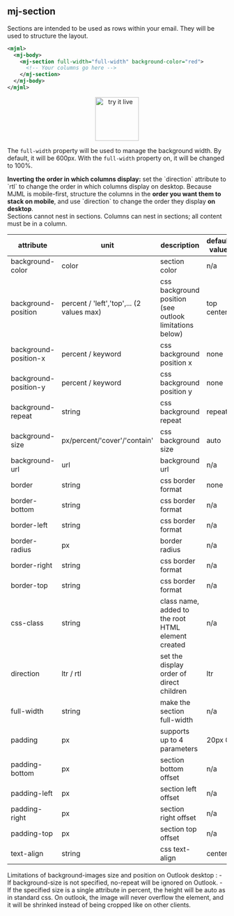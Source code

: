 ## mj-section

Sections are intended to be used as rows within your email.
They will be used to structure the layout.

```xml
<mjml>
  <mj-body>
    <mj-section full-width="full-width" background-color="red">
      <!-- Your columns go here -->
    </mj-section>
  </mj-body>
</mjml>
```

<p style="text-align: center;" >
  <a href="https://mjml.io/try-it-live/components/section">
    <img width="100px" src="https://mjml.io/assets/img/svg/TRYITLIVE.svg" alt="try it live" />
  </a>
</p>

The `full-width` property will be used to manage the background width.
By default, it will be 600px. With the `full-width` property on, it will be
changed to 100%.

<aside class="notice">
  <b>Inverting the order in which columns display:</b> set the `direction` attribute to `rtl` to change the order in which columns display on desktop. Because MJML is mobile-first, structure the columns in the <b>order you want them to stack on mobile</b>, and use `direction` to change the order they display <b>on desktop</b>.
</aside>

<aside class="warning">
  Sections cannot nest in sections. Columns can nest in sections; all content must be in a column.
</aside>

attribute             | unit        | description                    | default value
----------------------|-------------|--------------------------------|---------------
background-color      | color       | section color                  | n/a
background-position   | percent / 'left','top',... (2 values max) | css background position (see outlook limitations below)        | top center
background-position-x | percent / keyword   | css background position x      | none
background-position-y | percent / keyword   | css background position y      | none
background-repeat     | string      | css background repeat          | repeat
background-size       | px/percent/'cover'/'contain'     | css background size    | auto
background-url        | url         | background url                 | n/a
border                | string      | css border format              | none
border-bottom         | string      | css border format              | n/a
border-left           | string      | css border format              | n/a
border-radius         | px          | border radius                  | n/a
border-right          | string      | css border format              | n/a
border-top            | string      | css border format              | n/a
css-class             | string      | class name, added to the root HTML element created | n/a
direction             | ltr / rtl   | set the display order of direct children | ltr
full-width            | string      | make the section full-width    | n/a
padding               | px          | supports up to 4 parameters    | 20px 0
padding-bottom        | px          | section bottom offset          | n/a
padding-left          | px          | section left offset            | n/a
padding-right         | px          | section right offset           | n/a
padding-top           | px          | section top offset             | n/a
text-align            | string      | css text-align                 | center


<aside class="notice">
  Limitations of background-images size and position on Outlook desktop :  
  - If background-size is not specified, no-repeat will be ignored on Outlook.
  - If the specified size is a single attribute in percent, the height will be auto as in standard css. On outlook, the image will never overflow the element, and it will be shrinked instead of being cropped like on other clients.
</aside>
